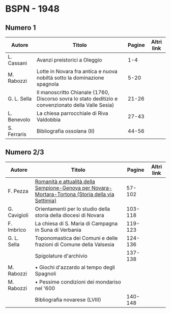# BSPN - 1948

## Numero 1

| Autore      | Titolo                                                                                              | Pagine | Altri link |
|-------------|-----------------------------------------------------------------------------------------------------|--------|------------|
| L. Cassani  | Avanzi preistorici a Oleggio                                                                        | 1-4    |            |
| M. Rabozzi  | Lotte in Novara fra antica e nuova nobiltà sotto la dominazione spagnola                            | 5-20   |            |
| G. L. Sella | Il manoscritto Chianale (1760, Discorso sovra lo stato deditizio e convenzionato della Valle Sesia) | 21-26  |            |
| L. Benevolo | La chiesa parrocchiale di Riva Valdobbia                                                            | 27-43  |            |
| S. Ferraris | Bibliografia ossolana (II)                                                                          | 44-56  |            |

## Numero 2/3

| Autore       | Titolo                                                                                                                                                 | Pagine  | Altri link |
|--------------|--------------------------------------------------------------------------------------------------------------------------------------------------------|---------|------------|
| F. Pezza     | [Romanità e attualità della Sempione-Genova per Novara-Mortara-Tortona (Storia della via Settimia)](https://en.calameo.com/read/0072607359d7feb8cecdf) | 57-102  |            |
| G. Cavigioli | Orientamenti per lo studio della storia della diocesi di Novara                                                                                        | 103-118 |            |
| F. Imbrico   | La chiesa di S. Maria di Campagna in Suna di Verbania                                                                                                  | 119-123 |            |
| G. L. Sella  | Toponomastica dei Comuni e delle frazioni di Comune della Valsesia                                                                                     | 124-136 |            |
|              | Spigolature d'archivio                                                                                                                                 | 137-138 |            |
| M. Rabozzi   | • Giochi d'azzardo al tempo degli Spagnoli                                                                                                             |         |            |
| M. Rabozzi   | • Pessime condizioni dei mondariso nel '600                                                                                                            |         |            |
|              | Bibliografia novarese (LVIII)                                                                                                                          | 140-148 |            |
